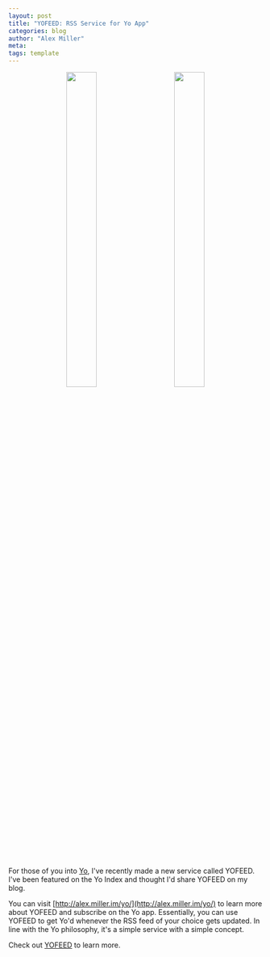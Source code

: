 ```yaml
---
layout: post
title: "YOFEED: RSS Service for Yo App"
categories: blog
author: "Alex Miller"
meta:
tags: template
---
```



<div style="width: 100%; text-align: center;">
    <img src="https://lh6.ggpht.com/_OSHPjlX2S4mw0A6tRLpRT_XNhWAbh6t5hqDD8itK6y7OjQlJbGvB_1CHWkts9Vip08=w300-rw" style="width: 40%;max-width:  150px;">
    <img src="http://images.enstarz.com/data/images/full/22625/oregon.png?w=600" title="" style="width: 40%; max-width: 150px;margin-left:  12%;">
</div>

For those of you into [Yo](http://justyo.co), I've recently made a new service called YOFEED. I've been featured on the Yo Index and thought I'd share YOFEED on my blog.

You can visit [http://alex.miller.im/yo/](http://alex.miller.im/yo/) to learn more about YOFEED and subscribe on the Yo app. Essentially, you can use YOFEED to get Yo'd whenever the RSS feed of your choice gets updated. In line with the Yo philosophy, it's a simple service with a simple concept.

Check out [YOFEED](http://alex.miller.im/yo/) to learn more.
